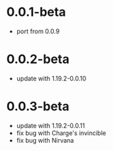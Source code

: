 # 0.0.1-beta
- port from 0.0.9

# 0.0.2-beta
- update with 1.19.2-0.0.10

# 0.0.3-beta
- update with 1.19.2-0.0.11
- fix bug with Charge's invincible
- fix bug with Nirvana